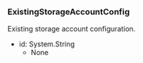 ### ExistingStorageAccountConfig
Existing storage account configuration.

- id: System.String
  - None
